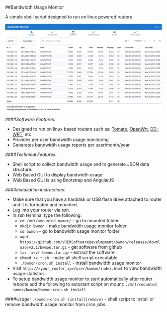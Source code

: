 ##Bandwidth Usage Monitor

A simple shell script designed to run on linux powered routers

![Sample Usage by User Screenshot](https://github.com/VREMSoftwareDevelopment/bwmon/raw/master/screenshots/UsageByUserData.jpg "Sample Usage by User Screenshot")

####*Software Features:*
- Designed to run on linux based routers such as: [Tomato](https://en.wikipedia.org/wiki/Tomato_firmware), [OpenWrt](https://en.wikipedia.org/wiki/OpenWrt), [DD-WRT](https://en.wikipedia.org/wiki/DD-WRT), etc
- Provides per user bandwidth usage monitoring
- Generates bandwidth usage reports per user/month/year

####*Technical Features:*
- Shell script to collect bandwidth usage and to generate JSON data structure.
- Web Based GUI to display bandwidth usage
- Web Based GUI is using Bootstrap and AngularJS

####*Installation instructions:*
- Make sure that you have a harddisk or USB flash drive attached to router and it is formated and mounted.
- Log into your router via *ssh*.
- In *ssh* terminal type the following:
  - `cd /mnt/<mounted name>/` - go to mounted folder
  - `mkdir bwmon` - make bandwidth usage monitor folder
  - `cd bwmon`  - go to bandwidth usage monitor folder
  - `wget https://github.com/VREMSoftwareDevelopment/bwmon/releases/download/v2.1/bwmon.tar.gz` - get software from github
  - `tar -xzvf bwmon.tar.gz` - extract the software
  - `chmod +x *.sh` - make all shell script executable
  - `./bwmon-cron.sh install` - install bandwidth usage monitor
- Visit `http://<your_router_ip>/user/bwmon/index.html` to view bandwidth usage statistics.
- To setup bandwidth usage monitor to start automatically after router reboots add the following to autostart script on mount: `./mnt/<mounted name>/bwmon/bwmon-cron.sh install`

####*Usage:*
`./bwmon-cron.sh {install|remove}` - shell script to install or remove bandwidth usage monitor from cron jobs
